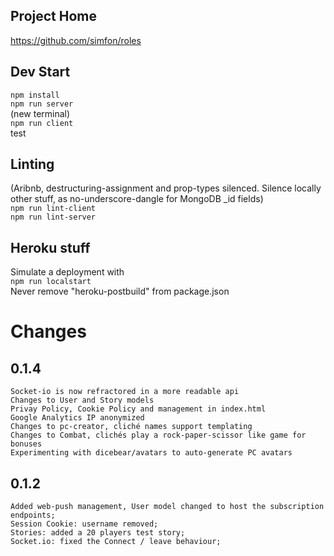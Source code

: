 ## Project Home
https://github.com/simfon/roles

## Dev Start
`npm install`  
`npm run server`  
(new terminal)  
`npm run client`  
test
## Linting
(Aribnb, destructuring-assignment and prop-types silenced. Silence locally other stuff, as no-underscore-dangle for MongoDB _id fields)  
`npm run lint-client`  
`npm run lint-server`  

## Heroku stuff
Simulate a deployment with  
`npm run localstart`  
Never remove "heroku-postbuild" from package.json  

# Changes
## 0.1.4
    Socket-io is now refractored in a more readable api
    Changes to User and Story models
    Privay Policy, Cookie Policy and management in index.html
    Google Analytics IP anonymized
    Changes to pc-creator, cliché names support templating
    Changes to Combat, clichés play a rock-paper-scissor like game for bonuses
    Experimenting with dicebear/avatars to auto-generate PC avatars
    
## 0.1.2
    Added web-push management, User model changed to host the subscription endpoints;
    Session Cookie: username removed;
    Stories: added a 20 players test story;
    Socket.io: fixed the Connect / leave behaviour;